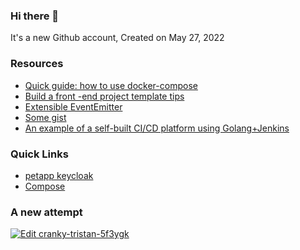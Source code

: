 ### Hi there 👋

It's a new Github account, Created on May 27, 2022

### Resources
- [Quick guide: how to use docker-compose](https://github.com/chagspace/petserver/blob/main/docker-compose.guide.yml)
- [Build a front -end project template tips](https://github.com/stevenleep/Branlice/blob/main/Build%20a%20front%20-end%20project%20template%20tips.md)
- [Extensible EventEmitter](https://github.com/stevenleep/vue3-template/tree/develop/src/utils/EventEmitter
)
- [Some gist](https://gist.github.com/stevenleep)
- [An example of a self-built CI/CD platform using Golang+Jenkins](https://github.com/stevenleep/Branlice/tree/main/Devops)

### Quick Links
- [petapp keycloak](https://petapp-keycloak-platform.herokuapp.com/)
- [Compose](https://gist.github.com/stevenleep/508ab49899d70c51db43557bc52fa9a7)

### A new attempt
[![Edit cranky-tristan-5f3ygk](https://codesandbox.io/static/img/play-codesandbox.svg)](https://codesandbox.io/p/devbox/cranky-tristan-5f3ygk?file=%2Findex.html&embed=1)
